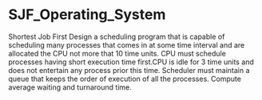 # SJF_Operating_System
Shortest Job First
Design a scheduling program that is capable of scheduling many processes that comes in at some time interval and are allocated the CPU not more that 10 time units. CPU must schedule processes having short execution time first.CPU is idle for 3 time units and does not entertain any process prior this time. Scheduler must maintain a queue that keeps the order of execution of all the processes. Compute average waiting and turnaround time.
